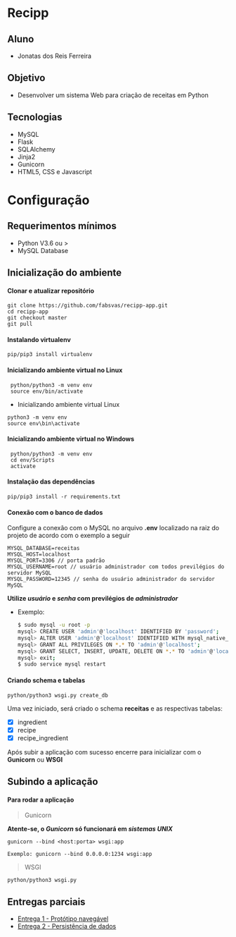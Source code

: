 # Recipp 

## Aluno
- Jonatas dos Reis Ferreira

## Objetivo
- Desenvolver um sistema Web para criação de receitas em Python

## Tecnologias
- MySQL
- Flask
- SQLAlchemy
- Jinja2
- Gunicorn
- HTML5, CSS e Javascript

# Configuração

## Requerimentos mínimos
- Python V3.6 ou >
- MySQL Database

## Inicialização do ambiente

#### Clonar e atualizar repositório
```
git clone https://github.com/fabsvas/recipp-app.git
cd recipp-app
git checkout master
git pull
```

#### Instalando virtualenv
```
pip/pip3 install virtualenv
```

#### Inicializando ambiente virtual no Linux
```
 python/python3 -m venv env
 source env/bin/activate
```
- Inicializando ambiente virtual Linux
```
python3 -m venv env
source env\bin\activate
```

#### Inicializando ambiente virtual no Windows
```
 python/python3 -m venv env
 cd env/Scripts
 activate
```

#### Instalação das dependências
```
pip/pip3 install -r requirements.txt
```

#### Conexão com o banco de dados

Configure a conexão com o MySQL no arquivo **.env** localizado na raiz do projeto de acordo com o exemplo a seguir
```
MYSQL_DATABASE=receitas
MYSQL_HOST=localhost
MYSQL_PORT=3306 // porta padrão
MYSQL_USERNAME=root // usuário administrador com todos previlégios do servidor MySQL
MYSQL_PASSWORD=12345 // senha do usuário administrador do servidor MySQL
```
**Utilize _usuário_ e _senha_ com previlégios de _administrador_**

- Exemplo:
  ```bash
  $ sudo mysql -u root -p
  mysql> CREATE USER 'admin'@'localhost' IDENTIFIED BY 'password';
  mysql> ALTER USER 'admin'@'localhost' IDENTIFIED WITH mysql_native_password BY 'password';
  mysql> GRANT ALL PRIVILEGES ON *.* TO 'admin'@'localhost';
  mysql> GRANT SELECT, INSERT, UPDATE, DELETE ON *.* TO 'admin'@'localhost';
  mysql> exit;
  $ sudo service mysql restart 
  ```


#### Criando schema e tabelas
```
python/python3 wsgi.py create_db
```

Uma vez iniciado, será criado o schema **receitas** e as respectivas tabelas:
- [x] ingredient
- [x] recipe
- [x] recipe_ingredient  

Após subir a aplicação com sucesso encerre para inicializar com o **Gunicorn** ou **WSGI**

## Subindo a aplicação

#### Para rodar a aplicação

> Gunicorn 

**Atente-se, o _Gunicorn_ só funcionará em _sistemas UNIX_**
```
gunicorn --bind <host:porta> wsgi:app

Exemplo: gunicorn --bind 0.0.0.0:1234 wsgi:app
```

> WSGI
```
python/python3 wsgi.py
```

## Entregas parciais

- [Entrega 1 - Protótipo navegável](https://youtu.be/mVbQp_XvaVI)
- [Entrega 2 - Persistência de dados](https://youtu.be/VbWMxY7tn2A)
